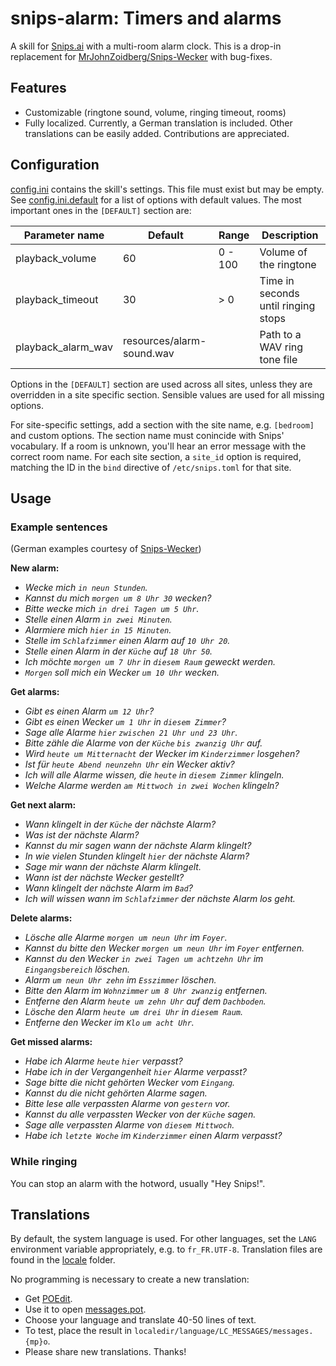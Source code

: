 # snips-alarm: Timers and alarms

A skill for [Snips.ai](https://snips.ai/) with a multi-room alarm clock.
This is a drop-in replacement for [MrJohnZoidberg/Snips-Wecker](https://github.com/MrJohnZoidberg/Snips-Wecker) with bug-fixes.

## Features
- Customizable (ringtone sound, volume, ringing timeout, rooms)
- Fully localized. Currently, a German translation is included. Other translations can be easily added. Contributions are appreciated. 

## Configuration

[config.ini](config.ini) contains the skill's settings. This file must exist but may be empty. 
See [config.ini.default](config.ini.default) for a list of options with default values.
The most important ones in the `[DEFAULT]` section are:

| Parameter name  | Default | Range   | Description                                     |
|-----------------|---------|---------|-------------------------------------------------|
| playback_volume  | 60      | 0 - 100 | Volume of the ringtone                          |
| playback_timeout | 30     | > 0      | Time in seconds until ringing stops             |
| playback_alarm_wav   | resources/alarm-sound.wav |   | Path to a WAV ring tone file        |

Options in the `[DEFAULT]` section are used across all sites, unless they are
overridden in a site specific section. Sensible values are used for all missing 
options.

For site-specific settings, add a section with the site name, e.g. `[bedroom]`
and custom options. The section name must conincide with Snips' vocabulary.
If a room is unknown, you'll hear an error message with the correct room name.
For each site section, a `site_id` option is required, matching the ID
in the `bind` directive of `/etc/snips.toml` for that site.

## Usage

### Example sentences

(German examples courtesy of [Snips-Wecker](https://github.com/MrJohnZoidberg/Snips-Wecker/blob/master/README.md#1-example-sentences))

**New alarm:**

- *Wecke mich `in neun Stunden`.*
- *Kannst du mich `morgen um 8 Uhr 30` wecken?*
- *Bitte wecke mich `in drei Tagen um 5 Uhr`.*
- *Stelle einen Alarm `in zwei Minuten`.*
- *Alarmiere mich `hier` `in 15 Minuten`.*
- *Stelle im `Schlafzimmer` einen Alarm auf `10 Uhr 20`.*
- *Stelle einen Alarm in der `Küche` auf `18 Uhr 50`.*
- *Ich möchte `morgen um 7 Uhr` in `diesem Raum` geweckt werden.*
- *`Morgen` soll mich ein Wecker `um 10 Uhr` wecken.*

**Get alarms:**

- *Gibt es einen Alarm `um 12 Uhr`?*
- *Gibt es einen Wecker `um 1 Uhr` in `diesem Zimmer`?*
- *Sage alle Alarme `hier` `zwischen 21 Uhr und 23 Uhr`.*
- *Bitte zähle die Alarme von der `Küche` `bis zwanzig Uhr` auf.*
- *Wird `heute um Mitternacht` der Wecker im `Kinderzimmer` losgehen?*
- *Ist für `heute Abend neunzehn Uhr` ein Wecker aktiv?*
- *Ich will alle Alarme wissen, die `heute` in `diesem Zimmer` klingeln.*
- *Welche Alarme werden `am Mittwoch in zwei Wochen` klingeln?*

**Get next alarm:**

- *Wann klingelt in der `Küche` der nächste Alarm?*
- *Was ist der nächste Alarm?*
- *Kannst du mir sagen wann der nächste Alarm klingelt?*
- *In wie vielen Stunden klingelt `hier` der nächste Alarm?*
- *Sage mir wann der nächste Alarm klingelt.*
- *Wann ist der nächste Wecker gestellt?*
- *Wann klingelt der nächste Alarm im `Bad`?*
- *Ich will wissen wann im `Schlafzimmer` der nächste Alarm los geht.*

**Delete alarms:**

- *Lösche alle Alarme `morgen um neun Uhr` im `Foyer`.*
- *Kannst du bitte den Wecker `morgen um neun Uhr` im `Foyer` entfernen.*
- *Kannst du den Wecker `in zwei Tagen um achtzehn Uhr` im `Eingangsbereich` löschen.*
- *Alarm `um neun Uhr zehn` im `Esszimmer` löschen.*
- *Bitte den Alarm im `Wohnzimmer` `um 8 Uhr zwanzig` entfernen.*
- *Entferne den Alarm `heute um zehn Uhr` auf dem `Dachboden`.*
- *Lösche den Alarm `heute um drei Uhr` in `diesem Raum`.*
- *Entferne den Wecker im `Klo` `um acht Uhr`.*

**Get missed alarms:**

- *Habe ich Alarme `heute` `hier` verpasst?*
- *Habe ich in der Vergangenheit `hier` Alarme verpasst?*
- *Sage bitte die nicht gehörten Wecker vom `Eingang`.*
- *Kannst du die nicht gehörten Alarme sagen.*
- *Bitte lese alle verpassten Alarme von `gestern` vor.*
- *Kannst du alle verpassten Wecker von der `Küche` sagen.*
- *Sage alle verpassten Alarme von `diesem Mittwoch`.*
- *Habe ich `letzte Woche` im `Kinderzimmer` einen Alarm verpasst?*

### While ringing

You can stop an alarm with the hotword, usually "Hey Snips!".

## Translations

By default, the system language is used. For other languages,
set the `LANG` environment variable appropriately, e.g. to `fr_FR.UTF-8`.
Translation files are found in the [locale](alarmclock/locale) folder.

No programming is necessary to create a new translation:
- Get [POEdit](https://poedit.net).
- Use it to open [messages.pot](alarmclock/locale/messages.pot).
- Choose your language and translate 40-50 lines of text.
- To test, place the result in `localedir/language/LC_MESSAGES/messages.{mp}o`.
- Please share new translations. Thanks!

